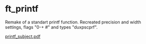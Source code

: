 
# ft_printf
Remake of a standart printf function. Recreated precision and width settings, flags "0-+ #" and types "duxpscprf".

[printf_subject.pdf](https://github.com/GalinaMonitor/ft_printf/files/6797731/printf_subject.pdf)
